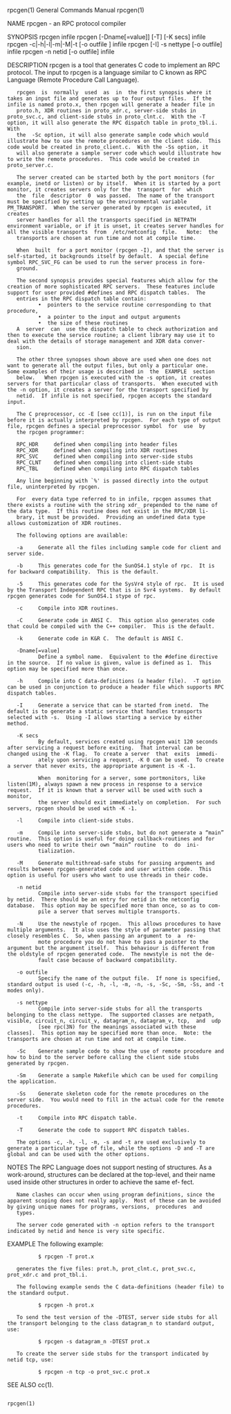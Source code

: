 rpcgen(1)                                                                                  General Commands Manual                                                                                  rpcgen(1)

NAME
       rpcgen - an RPC protocol compiler

SYNOPSIS
       rpcgen infile
       rpcgen [-Dname[=value]] [-T] [-K secs] infile
       rpcgen -c|-h|-l|-m|-M|-t [-o outfile ] infile
       rpcgen [-I] -s nettype [-o outfile] infile
       rpcgen -n netid [-o outfile] infile

DESCRIPTION
       rpcgen is a tool that generates C code to implement an RPC protocol.  The input to rpcgen is a language similar to C known as RPC Language (Remote Procedure Call Language).

       rpcgen  is  normally  used  as  in  the first synopsis where it takes an input file and generates up to four output files.  If the infile is named proto.x, then rpcgen will generate a header file in
       proto.h, XDR routines in proto_xdr.c, server-side stubs in proto_svc.c, and client-side stubs in proto_clnt.c.  With the -T option, it will also generate the RPC dispatch table in proto_tbl.i.  With
       the  -Sc option, it will also generate sample code which would illustrate how to use the remote procedures on the client side.  This code would be created in proto_client.c.  With the -Ss option, it
       will also generate a sample server code which would illustrate how to write the remote procedures.  This code would be created in proto_server.c.

       The server created can be started both by the port monitors (for example, inetd or listen) or by itself.  When it is started by a port monitor, it creates servers only for the  transport  for  which
       the  file  descriptor  0  was passed.  The name of the transport must be specified by setting up the environmental variable PM_TRANSPORT.  When the server generated by rpcgen is executed, it creates
       server handles for all the transports specified in NETPATH environment variable, or if it is unset, it creates server handles for all the visible transports  from  /etc/netconfig  file.   Note:  the
       transports are chosen at run time and not at compile time.

       When  built  for a port monitor (rpcgen -I), and that the server is self-started, it backgrounds itself by default.  A special define symbol RPC_SVC_FG can be used to run the server process in fore‐
       ground.

       The second synopsis provides special features which allow for the creation of more sophisticated RPC servers.  These features include support for user provided #defines and RPC dispatch tables.  The
       entries in the RPC dispatch table contain:
              •  pointers to the service routine corresponding to that procedure,
              •  a pointer to the input and output arguments
              •  the size of these routines
       A  server  can  use the dispatch table to check authorization and then to execute the service routine; a client library may use it to deal with the details of storage management and XDR data conver‐
       sion.

       The other three synopses shown above are used when one does not want to generate all the output files, but only a particular one.  Some examples of their usage is described in  the  EXAMPLE  section
       below.   When rpcgen is executed with the -s option, it creates servers for that particular class of transports.  When executed with the -n option, it creates a server for the transport specified by
       netid.  If infile is not specified, rpcgen accepts the standard input.

       The C preprocessor, cc -E [see cc(1)], is run on the input file before it is actually interpreted by rpcgen.  For each type of output file, rpcgen defines a special preprocessor symbol  for  use  by
       the rpcgen programmer:

       RPC_HDR     defined when compiling into header files
       RPC_XDR     defined when compiling into XDR routines
       RPC_SVC     defined when compiling into server-side stubs
       RPC_CLNT    defined when compiling into client-side stubs
       RPC_TBL     defined when compiling into RPC dispatch tables

       Any line beginning with `%' is passed directly into the output file, uninterpreted by rpcgen.

       For  every data type referred to in infile, rpcgen assumes that there exists a routine with the string xdr_ prepended to the name of the data type.  If this routine does not exist in the RPC/XDR li‐
       brary, it must be provided.  Providing an undefined data type allows customization of XDR routines.

       The following options are available:

       -a     Generate all the files including sample code for client and server side.

       -b     This generates code for the SunOS4.1 style of rpc.  It is for backward compatibility.  This is the default.

       -5     This generates code for the SysVr4 style of rpc.  It is used by the Transport Independent RPC that is in Svr4 systems.  By default rpcgen generates code for SunOS4.1 stype of rpc.

       -c     Compile into XDR routines.

       -C     Generate code in ANSI C.  This option also generates code that could be compiled with the C++ compiler.  This is the default.

       -k     Generate code in K&R C.  The default is ANSI C.

       -Dname[=value]
              Define a symbol name.  Equivalent to the #define directive in the source.  If no value is given, value is defined as 1.  This option may be specified more than once.

       -h     Compile into C data-definitions (a header file).  -T option can be used in conjunction to produce a header file which supports RPC dispatch tables.

       -I     Generate a service that can be started from inetd.  The default is to generate a static service that handles transports selected with -s.  Using -I allows starting a service by either method.

       -K secs
              By default, services created using rpcgen wait 120 seconds after servicing a request before exiting.  That interval can be changed using the -K flag.  To create a server  that  exits  immedi‐
              ately upon servicing a request, -K 0 can be used.  To create a server that never exits, the appropriate argument is -K -1.

              When  monitoring for a server, some portmonitors, like listen(1M), always spawn a new process in response to a service request.  If it is known that a server will be used with such a monitor,
              the server should exit immediately on completion.  For such servers, rpcgen should be used with -K -1.

       -l     Compile into client-side stubs.

       -m     Compile into server-side stubs, but do not generate a “main” routine.  This option is useful for doing callback-routines and for users who need to write their own “main” routine  to  do  ini‐
              tialization.

       -M     Generate multithread-safe stubs for passing arguments and results between rpcgen-generated code and user written code.  This option is useful for users who want to use threads in their code.

       -n netid
              Compile into server-side stubs for the transport specified by netid.  There should be an entry for netid in the netconfig database.  This option may be specified more than once, so as to com‐
              pile a server that serves multiple transports.

       -N     Use the newstyle of rpcgen.  This allows procedures to have multiple arguments.  It also uses the style of parameter passing that closely resembles C.  So, when passing an argument to  a  re‐
              mote procedure you do not have to pass a pointer to the argument but the argument itself.  This behaviour is different from the oldstyle of rpcgen generated code.  The newstyle is not the de‐
              fault case because of backward compatibility.

       -o outfile
              Specify the name of the output file.  If none is specified, standard output is used (-c, -h, -l, -m, -n, -s, -Sc, -Sm, -Ss, and -t modes only).

       -s nettype
              Compile into server-side stubs for all the transports belonging to the class nettype.  The supported classes are netpath, visible, circuit_n, circuit_v, datagram_n, datagram_v, tcp,  and  udp
              [see rpc(3N) for the meanings associated with these classes].  This option may be specified more than once.  Note: the transports are chosen at run time and not at compile time.

       -Sc    Generate sample code to show the use of remote procedure and how to bind to the server before calling the client side stubs generated by rpcgen.

       -Sm    Generate a sample Makefile which can be used for compiling the application.

       -Ss    Generate skeleton code for the remote procedures on the server side.  You would need to fill in the actual code for the remote procedures.

       -t     Compile into RPC dispatch table.

       -T     Generate the code to support RPC dispatch tables.

       The options -c, -h, -l, -m, -s and -t are used exclusively to generate a particular type of file, while the options -D and -T are global and can be used with the other options.

NOTES
       The  RPC Language does not support nesting of structures.  As a work-around, structures can be declared at the top-level, and their name used inside other structures in order to achieve the same ef‐
       fect.

       Name clashes can occur when using program definitions, since the apparent scoping does not really apply.  Most of these can be avoided by giving unique names for programs, versions,  procedures  and
       types.

       The server code generated with -n option refers to the transport indicated by netid and hence is very site specific.

EXAMPLE
       The following example:

              $ rpcgen -T prot.x

       generates the five files: prot.h, prot_clnt.c, prot_svc.c, prot_xdr.c and prot_tbl.i.

       The following example sends the C data-definitions (header file) to the standard output.

              $ rpcgen -h prot.x

       To send the test version of the -DTEST, server side stubs for all the transport belonging to the class datagram_n to standard output, use:

              $ rpcgen -s datagram_n -DTEST prot.x

       To create the server side stubs for the transport indicated by netid tcp, use:

              $ rpcgen -n tcp -o prot_svc.c prot.x

SEE ALSO
       cc(1).

                                                                                                                                                                                                    rpcgen(1)
